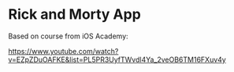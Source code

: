 #  Rick and Morty App

Based on course from iOS Academy:

 https://www.youtube.com/watch?v=EZpZDuOAFKE&list=PL5PR3UyfTWvdl4Ya_2veOB6TM16FXuv4y


